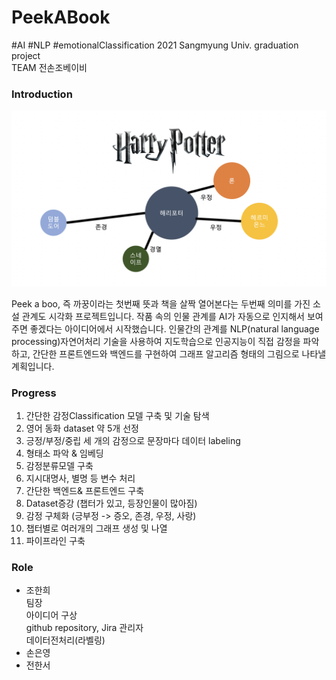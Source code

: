 # PeekABook  
#AI #NLP #emotionalClassification
2021 Sangmyung Univ. graduation project  
TEAM 전손조베이비  
  
    
      
      
### Introduction  
  <p align="center"><img src="Expected_value.png" width="900"></p> 
  Peek a boo, 즉 까꿍이라는 첫번째 뜻과 책을 살짝 열어본다는 두번째 의미를 가진 소설 관계도 시각화 프로젝트입니다. 작품 속의 인물 관계를 AI가 자동으로 인지해서 보여주면 좋겠다는 아이디어에서 시작했습니다. 인물간의 관계를 NLP(natural language processing)자연어처리 기술을 사용하여 지도학습으로 인공지능이 직접 감정을 파악하고, 간단한 프론트엔드와 백엔드를 구현하여 그래프 알고리즘 형태의 그림으로 나타낼 계획입니다.
  
### Progress  
1.	간단한 감정Classification 모델 구축 및 기술 탐색  
2.	영어 동화 dataset 약 5개 선정  
3.	긍정/부정/중립 세 개의 감정으로 문장마다 데이터 labeling  
4.	형태소 파악 & 임베딩  
5.	감정분류모델 구축  
6.	지시대명사, 별명 등 변수 처리  
7.	간단한 백엔드& 프론트엔드 구축  
8.	Dataset증강 (챕터가 있고, 등장인물이 많아짐)  
9.	감정 구체화 (긍부정 -> 증오, 존경, 우정, 사랑)  
10.	챕터별로 여러개의 그래프 생성 및 나열  
11.	파이프라인 구축  
  

  
### Role
+ 조한희  
 팀장  
 아이디어 구상  
 github repository, Jira 관리자  
 데이터전처리(라벨링)  
+ 손은영  
+ 전한서  
